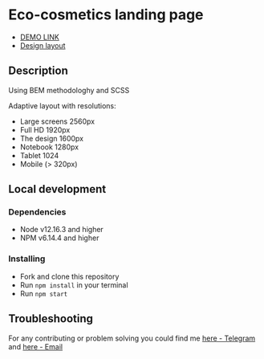 # Eco-cosmetics landing page

- [DEMO LINK](https://bogdana18.github.io/layout_miami/)
- [Design layout](https://www.figma.com/file/nHz8bflIwJaWP3P99vKTH5/miami_home_new?node-id=16033%3A3)

## Description

Using BEM methodologhy and SCSS

Adaptive layout with resolutions:

- Large screens 2560px
- Full HD 1920px
- The design 1600px
- Notebook 1280px
- Tablet 1024
- Mobile (> 320px)

## Local development

### Dependencies
* Node v12.16.3 and higher
* NPM v6.14.4 and higher

### Installing
* Fork and clone this repository
* Run `npm install` in your terminal
* Run `npm start`

## Troubleshooting

For any contributing or problem solving you could find me [here - Telegram](https://t.me/lexusenko) and [here - Email](mailto:usenkobogdana19@gmail.com)


